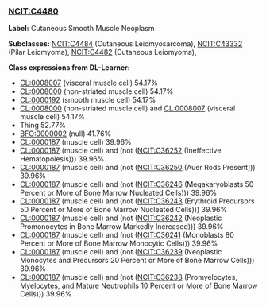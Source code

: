 
### [NCIT:C4480](http://purl.obolibrary.org/obo/NCIT_C4480)
**Label:** Cutaneous Smooth Muscle Neoplasm

**Subclasses:** [NCIT:C4484](http://purl.obolibrary.org/obo/NCIT_C4484) (Cutaneous Leiomyosarcoma), [NCIT:C43332](http://purl.obolibrary.org/obo/NCIT_C43332) (Pilar Leiomyoma), [NCIT:C4482](http://purl.obolibrary.org/obo/NCIT_C4482) (Cutaneous Leiomyoma), 

**Class expressions from DL-Learner:**

- [CL:0008007](http://purl.obolibrary.org/obo/CL_0008007) (visceral muscle cell) 54.17%
- [CL:0008000](http://purl.obolibrary.org/obo/CL_0008000) (non-striated muscle cell) 54.17%
- [CL:0000192](http://purl.obolibrary.org/obo/CL_0000192) (smooth muscle cell) 54.17%
- [CL:0008000](http://purl.obolibrary.org/obo/CL_0008000) (non-striated muscle cell) and [CL:0008007](http://purl.obolibrary.org/obo/CL_0008007) (visceral muscle cell) 54.17%
- Thing 52.77%
- [BFO:0000002](http://purl.obolibrary.org/obo/BFO_0000002) (null) 41.76%
- [CL:0000187](http://purl.obolibrary.org/obo/CL_0000187) (muscle cell) 39.96%
- [CL:0000187](http://purl.obolibrary.org/obo/CL_0000187) (muscle cell) and (not ([NCIT:C36252](http://purl.obolibrary.org/obo/NCIT_C36252) (Ineffective Hematopoiesis))) 39.96%
- [CL:0000187](http://purl.obolibrary.org/obo/CL_0000187) (muscle cell) and (not ([NCIT:C36250](http://purl.obolibrary.org/obo/NCIT_C36250) (Auer Rods Present))) 39.96%
- [CL:0000187](http://purl.obolibrary.org/obo/CL_0000187) (muscle cell) and (not ([NCIT:C36246](http://purl.obolibrary.org/obo/NCIT_C36246) (Megakaryoblasts 50 Percent or More of Bone Marrow Nucleated Cells))) 39.96%
- [CL:0000187](http://purl.obolibrary.org/obo/CL_0000187) (muscle cell) and (not ([NCIT:C36243](http://purl.obolibrary.org/obo/NCIT_C36243) (Erythroid Precursors 50 Percent or More of Bone Marrow Nucleated Cells))) 39.96%
- [CL:0000187](http://purl.obolibrary.org/obo/CL_0000187) (muscle cell) and (not ([NCIT:C36242](http://purl.obolibrary.org/obo/NCIT_C36242) (Neoplastic Promonocytes in Bone Marrow Markedly Increased))) 39.96%
- [CL:0000187](http://purl.obolibrary.org/obo/CL_0000187) (muscle cell) and (not ([NCIT:C36241](http://purl.obolibrary.org/obo/NCIT_C36241) (Monoblasts 80 Percent or More of Bone Marrow Monocytic Cells))) 39.96%
- [CL:0000187](http://purl.obolibrary.org/obo/CL_0000187) (muscle cell) and (not ([NCIT:C36239](http://purl.obolibrary.org/obo/NCIT_C36239) (Neoplastic Monocytes and Precursors 20 Percent or More of Bone Marrow Cells))) 39.96%
- [CL:0000187](http://purl.obolibrary.org/obo/CL_0000187) (muscle cell) and (not ([NCIT:C36238](http://purl.obolibrary.org/obo/NCIT_C36238) (Promyelocytes, Myelocytes, and Mature Neutrophils 10 Percent or More of Bone Marrow Cells))) 39.96%


